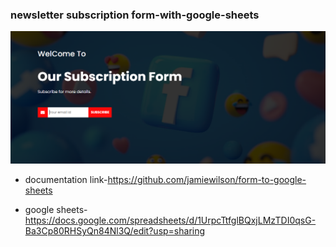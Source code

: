 ### newsletter subscription form-with-google-sheets

![](images/screenshort.PNG)

- documentation link-https://github.com/jamiewilson/form-to-google-sheets

- google sheets-https://docs.google.com/spreadsheets/d/1UrpcTtfglBQxjLMzTDI0qsG-Ba3Cp80RHSyQn84Nl3Q/edit?usp=sharing
